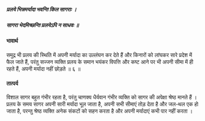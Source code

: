 ##### प्रलये भिन्नमर्यादा भवन्ति किल सागराः ।
##### सागरा भेदमिच्छन्ति प्रलयेऽपि न साधवः ॥

#### भावार्थ

समुद्र भी प्रलय की स्थिति में अपनी मर्यादा का उल्लंघन कर देते हैं और किनारों को लांघकर सारे प्रदेश में फैल जाते हैं, परंतु सज्जन व्यक्ति प्रलय के समान भयंकर विपत्ति और कष्ट आने पर भी अपनी सीमा में ही रहते हैं, अपनी मर्यादा नहीं छोड़ते ॥ ६ ॥

#### तात्पर्य

विशाल सागर बहुत गंभीर रहता है, परंतु चाणक्य धैर्यवान गंभीर व्यक्ति को सागर की अपेक्षा श्रेष्ठ मानते हैं । प्रलय के समय सागर अपनी सारी मर्यादा भूल जाता है, अपनी सभी सीमाएं तोड़ देता है और जल-थल एक हो जाता है, परन्तु श्रेष्ठ व्यक्ति अनेक संकटों को सहन करता है और अपनी मर्यादाएं कभी पार नहीं करता ।
